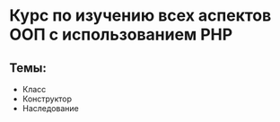 # Курс по изучению всех аспектов ООП с использованием PHP
## Темы:
- Класс
- Конструктор
- Наследование